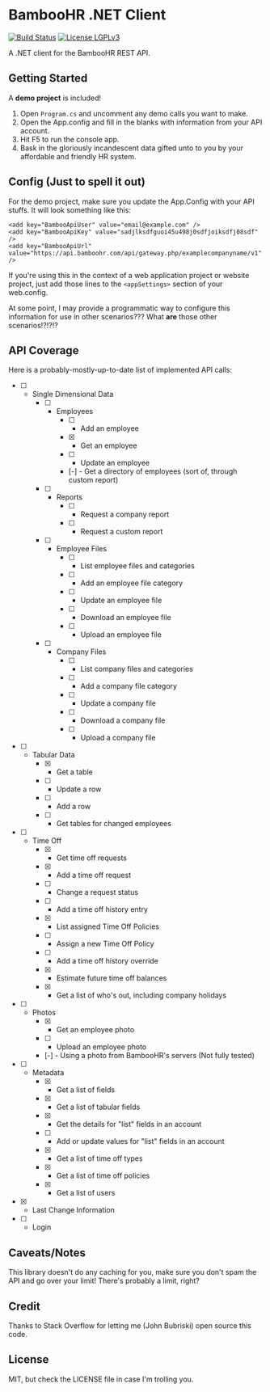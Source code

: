 # BambooHR .NET Client

[![Build Status](https://img.shields.io/appveyor/ci/jbubriski/bamboo-hr-dotnet-client.svg)](https://ci.appveyor.com/project/jbubriski/bamboo-hr-dotnet-client) [![License LGPLv3](https://img.shields.io/badge/license-mit-green.svg)](https://raw.githubusercontent.com/jbubriski/bamboo-hr-dotnet-client/master/LICENSE.md)

A .NET client for the BambooHR REST API.


## Getting Started

A **demo project** is included!

1. Open `Program.cs` and uncomment any demo calls you want to make.
2. Open the App.config and fill in the blanks with information from your API account.
3. Hit F5 to run the console app.
4. Bask in the gloriously incandescent data gifted unto to you by your affordable and friendly HR system.


## Config (Just to spell it out)

For the demo project, make sure you update the App.Config with your API stuffs.  It will look something like this:

    <add key="BambooApiUser" value="email@example.com" />
    <add key="BambooApiKey" value="sadjlksdfguoi45u498j0sdfjoiksdfj08sdf" />
    <add key="BambooApiUrl" value="https://api.bamboohr.com/api/gateway.php/examplecompanyname/v1" />

If you're using this in the context of a web application project or website project, just add those lines to the `<appSettings>` section of your web.config.

At some point, I may provide a programmatic way to configure this information for use in other scenarios???  What **are** those other scenarios!?!?!?


## API Coverage

Here is a probably-mostly-up-to-date list of implemented API calls:

- [ ] - Single Dimensional Data
    - [ ] - Employees
        - [ ] - Add an employee
        - [x] - Get an employee
        - [ ] - Update an employee
        - [-] - Get a directory of employees (sort of, through custom report)
    - [ ] - Reports
        - [ ] - Request a company report
        - [ ] - Request a custom report
    - [ ] - Employee Files
        - [ ] - List employee files and categories
        - [ ] - Add an employee file category
        - [ ] - Update an employee file
        - [ ] - Download an employee file
        - [ ] - Upload an employee file
    - [ ] - Company Files
        - [ ] - List company files and categories
        - [ ] - Add a company file category
        - [ ] - Update a company file
        - [ ] - Download a company file
        - [ ] - Upload a company file
- [ ] - Tabular Data
    - [x] - Get a table
    - [ ] - Update a row
    - [ ] - Add a row
    - [ ] - Get tables for changed employees
- [ ] - Time Off
    - [x] - Get time off requests
    - [x] - Add a time off request
    - [ ] - Change a request status
    - [ ] - Add a time off history entry
    - [x] - List assigned Time Off Policies
    - [ ] - Assign a new Time Off Policy
    - [ ] - Add a time off history override
    - [x] - Estimate future time off balances
    - [x] - Get a list of who's out, including company holidays
- [ ] - Photos
    - [x] - Get an employee photo
    - [ ] - Upload an employee photo
    - [-] - Using a photo from BambooHR's servers (Not fully tested)
- [ ] - Metadata
    - [x] - Get a list of fields
    - [x] - Get a list of tabular fields
    - [x] - Get the details for "list" fields in an account
    - [ ] - Add or update values for "list" fields in an account
    - [x] - Get a list of time off types
    - [x] - Get a list of time off policies
    - [x] - Get a list of users
- [x] - Last Change Information
- [ ] - Login


## Caveats/Notes

This library doesn't do any caching for you, make sure you don't spam the API and go over your limit! There's probably a limit, right?



## Credit

Thanks to Stack Overflow for letting me (John Bubriski) open source this code.


## License

MIT, but check the LICENSE file in case I'm trolling you.
